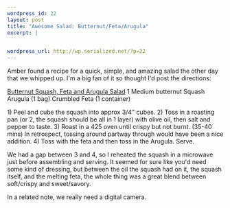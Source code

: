```yaml
--- 
wordpress_id: 22
layout: post
title: "Awesome Salad: Butternut/Feta/Arugula"
excerpt: |
  

wordpress_url: http://wp.serialized.net/?p=22
---
```

Amber found a recipe for a quick, simple, and amazing salad the other day that we whipped up. I'm a big fan of it so thought I'd post the directions:

<p><u>Butternut Squash, Feta and Arugula Salad</u>
1 Medium butternut Squash
Arugula (1 bag)
Crumbled Feta (1 container)</p>

<p>1) Peel and cube the squash into approx 3/4" cubes.
2) Toss in a roasting pan (or 2, the squash should be all in 1 layer) with olive oil, then salt and pepper to taste.
3) Roast in a 425 oven until crispy but not burnt. (35-40 mins) In retrospect, tossing around partway through would have been a nice addition.
4) Toss with the feta and then toss in the Arugula. Serve.</p>

We had a gap between 3 and 4, so I reheated the squash in a microwave just before assembling and serving. It seemed for sure like you'd need some kind of dressing, but between the oil the squash had on it, the squash itself, and the melting feta, the whole thing was a great blend between soft/crispy and sweet/savory.

In a related note, we really need a digital camera.
